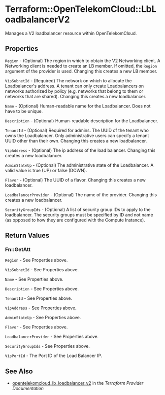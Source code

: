 # Terraform::OpenTelekomCloud::LbLoadbalancerV2

Manages a V2 loadbalancer resource within OpenTelekomCloud.

## Properties

`Region` - (Optional) The region in which to obtain the V2 Networking client. A Networking client is needed to create an LB member. If omitted, the `Region` argument of the provider is used. Changing this creates a new LB member.

`VipSubnetId` - (Required) The network on which to allocate the Loadbalancer's address. A tenant can only create Loadbalancers on networks authorized by policy (e.g. networks that belong to them or networks that are shared).  Changing this creates a new loadbalancer.

`Name` - (Optional) Human-readable name for the Loadbalancer. Does not have to be unique.

`Description` - (Optional) Human-readable description for the Loadbalancer.

`TenantId` - (Optional) Required for admins. The UUID of the tenant who owns the Loadbalancer.  Only administrative users can specify a tenant UUID other than their own.  Changing this creates a new loadbalancer.

`VipAddress` - (Optional) The ip address of the load balancer. Changing this creates a new loadbalancer.

`AdminStateUp` - (Optional) The administrative state of the Loadbalancer. A valid value is true (UP) or false (DOWN).

`Flavor` - (Optional) The UUID of a flavor. Changing this creates a new loadbalancer.

`LoadbalancerProvider` - (Optional) The name of the provider. Changing this creates a new loadbalancer.

`SecurityGroupIds` - (Optional) A list of security group IDs to apply to the loadbalancer. The security groups must be specified by ID and not name (as opposed to how they are configured with the Compute Instance).


## Return Values

### Fn::GetAtt

`Region` - See Properties above.

`VipSubnetId` - See Properties above.

`Name` - See Properties above.

`Description` - See Properties above.

`TenantId` - See Properties above.

`VipAddress` - See Properties above.

`AdminStateUp` - See Properties above.

`Flavor` - See Properties above.

`LoadbalancerProvider` - See Properties above.

`SecurityGroupIds` - See Properties above.

`VipPortId` - The Port ID of the Load Balancer IP.

## See Also

* [opentelekomcloud_lb_loadbalancer_v2](https://www.terraform.io/docs/providers/opentelekomcloud/r/lb_loadbalancer_v2.html) in the _Terraform Provider Documentation_